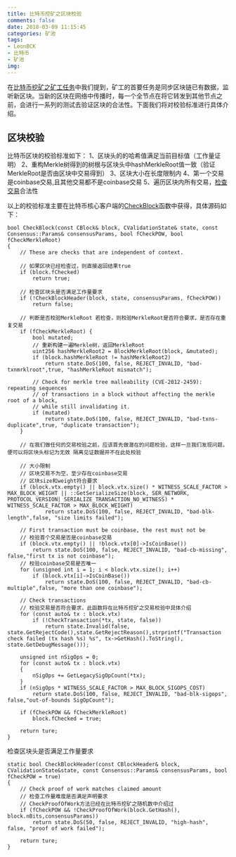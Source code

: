```yaml
---
title: 比特币挖矿之区块校验
comments: false
date: 2018-03-09 11:15:45
categories: 矿池
tags:
- LeonBCK
- 比特币
- 矿池
img:
---
```

在[比特币挖矿之矿工任务](http://c60block.com/2018/02/28/%E6%AF%94%E7%89%B9%E5%B8%81%E6%8C%96%E7%9F%BF%E4%B9%8B%E7%9F%BF%E5%B7%A5%E4%BB%BB%E5%8A%A1-1/)中我们提到，矿工的首要任务是同步区块链已有数据，监听新区块。当新的区块在网络中传播时，每一个全节点在将它转发到其他节点之前，会进行一系列的测试去验证区块的合法性。下面我们将对校验标准进行具体介绍。

## 区块校验
比特币区块的校验标准如下：
1、区块头的的哈希值满足当前目标值（工作量证明）
2、重构Merkle树得到的树根与区块头中hashMerkleRoot值一致（验证MerkleRoot是否由区块中交易得到）
3、区块大小在长度限制内
4、第一个交易是coinbase交易,且其他交易都不是coinbase交易
5、遍历区块内所有交易，[检查交易](http://c60block.com/2018/03/09/%E6%AF%94%E7%89%B9%E5%B8%81%E6%8C%96%E7%9F%BF%E4%B9%8B%E4%BA%A4%E6%98%93%E6%A0%A1%E9%AA%8C/)合法性

以上的校验标准主要在比特币核心客户端的[CheckBlock](https://github.com/bitcoin/bitcoin/blob/3fa24bb217b207d964acd4db4cb5df085a7d3ce5/src/validation.cpp#L3008)函数中获得，具体源码如下：
```
bool CheckBlock(const CBlock& block, CValidationState& state, const Consensus::Params& consensusParams, bool fCheckPOW, bool fCheckMerkleRoot)
{
    // These are checks that are independent of context.
    
    // 如果区块已经检查过，则直接返回结果true
    if (block.fChecked)
        return true;
    
    // 检查区块头是否满足工作量要求 
    if (!CheckBlockHeader(block, state, consensusParams, fCheckPOW))
        return false;

    // 判断是否校验MerkleRoot 若检查，则校验MerkleRoot是否符合要求，是否存在重复交易
    if (fCheckMerkleRoot) {
        bool mutated;
        // 重新构建一遍Merkle树，返回MerkleRoot
        uint256 hashMerkleRoot2 = BlockMerkleRoot(block, &mutated);
        if (block.hashMerkleRoot != hashMerkleRoot2)
            return state.DoS(100, false, REJECT_INVALID, "bad-txnmrklroot",true, "hashMerkleRoot mismatch");

        // Check for merkle tree malleability (CVE-2012-2459): repeating sequences
        // of transactions in a block without affecting the merkle root of a block,
        // while still invalidating it.
        if (mutated)
            return state.DoS(100, false, REJECT_INVALID, "bad-txns-duplicate",true, "duplicate transaction");
    }

    // 在我们做任何的交易校验之前，应该首先做潜在的问题校验，这样一旦我们发现问题，便可以将区块头标记为无效 隔离见证数据并不在此处校验

    // 大小限制
    // 区块交易不为空，至少存在coinbase交易
    // 区块size和weight符合要求
    if (block.vtx.empty() || block.vtx.size() * WITNESS_SCALE_FACTOR > MAX_BLOCK_WEIGHT || ::GetSerializeSize(block, SER_NETWORK, PROTOCOL_VERSION| SERIALIZE_TRANSACTION_NO_WITNESS) * WITNESS_SCALE_FACTOR > MAX_BLOCK_WEIGHT)
            return state.DoS(100, false, REJECT_INVALID, "bad-blk-length",false, "size limits failed");
    
    // First transaction must be coinbase, the rest must not be
    // 校验首个交易是否是coinbase交易
    if (block.vtx.empty() || !block.vtx[0]->IsCoinBase())
        return state.DoS(100, false, REJECT_INVALID, "bad-cb-missing", false,"first tx is not coinbase");
    // 校验coinbase交易是否唯一
    for (unsigned int i = 1; i < block.vtx.size(); i++)
        if (block.vtx[i]->IsCoinBase())
            return state.DoS(100, false, REJECT_INVALID, "bad-cb-multiple",false, "more than one coinbase");

    // Check transactions
    // 校验交易是否符合要求，此函数将在比特币挖矿之交易校验中具体介绍
    for (const auto& tx : block.vtx)
        if (!CheckTransaction(*tx, state, false))
            return state.Invalid(false, state.GetRejectCode(),state.GetRejectReason(),strprintf("Transaction check failed (tx hash %s) %s", tx->GetHash().ToString(), state.GetDebugMessage()));

    unsigned int nSigOps = 0;
    for (const auto& tx : block.vtx)
    {
        nSigOps += GetLegacySigOpCount(*tx);
    }
    if (nSigOps * WITNESS_SCALE_FACTOR > MAX_BLOCK_SIGOPS_COST)
        return state.DoS(100, false, REJECT_INVALID, "bad-blk-sigops", false,"out-of-bounds SigOpCount");

    if (fCheckPOW && fCheckMerkleRoot)
        block.fChecked = true;

    return ture;
}
```
检查区块头是否满足工作量要求
```
static bool CheckBlockHeader(const CBlockHeader& block, CValidationState&state, const Consensus::Params& consensusParams, bool fCheckPOW = true)
{
    // Check proof of work matches claimed amount
    // 检查工作量难度是否满足声明要求
    // CheckProofOfWork方法已经在比特币挖矿之随机数中介绍过
    if (fCheckPOW && !CheckProofOfWork(block.GetHash(), block.nBits,consensusParams))
        return state.DoS(50, false, REJECT_INVALID, "high-hash", false, "proof of work failed");
    
    return ture;
}
```

